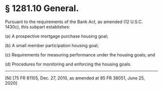 # § 1281.10   General.

Pursuant to the requirements of the Bank Act, as amended (12 U.S.C. 1430c), this subpart establishes:


(a) A prospective mortgage purchase housing goal;


(b) A small member participation housing goal;


(c) Requirements for measuring performance under the housing goals; and


(d) Procedures for monitoring and enforcing the housing goals.



---

[N] [75 FR 81105, Dec. 27, 2010, as amended at 85 FR 38051, June 25, 2020]




